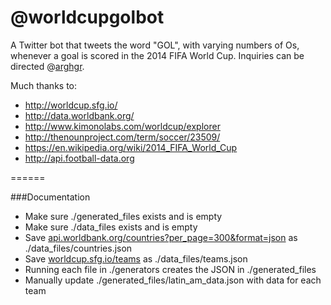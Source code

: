 @worldcupgolbot
======

A Twitter bot that tweets the word "GOL", with varying numbers of Os, whenever a goal is scored in the 2014 FIFA World Cup. Inquiries can be directed @[arghgr](https://twitter.com/arghgr).

Much thanks to:
* http://worldcup.sfg.io/
* http://data.worldbank.org/
* http://www.kimonolabs.com/worldcup/explorer
* http://thenounproject.com/term/soccer/23509/
* https://en.wikipedia.org/wiki/2014_FIFA_World_Cup
* http://api.football-data.org

======

###Documentation

* Make sure ./generated_files exists and is empty
* Make sure ./data_files exists and is empty
* Save [api.worldbank.org/countries?per_page=300&format=json](http://api.worldbank.org/countries?per_page=300&format=json) as ./data_files/countries.json
* Save [worldcup.sfg.io/teams](worldcup.sfg.io/teams) as ./data_files/teams.json
* Running each file in ./generators creates the JSON in ./generated_files
* Manually update ./generated_files/latin_am_data.json with data for each team
